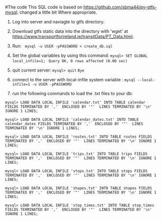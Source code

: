 #The code This SQL code is based on https://github.com/sbma44/py-gtfs-mysql. changed a little bit Where appropriate.

1. Log into server and naviagte to gtfs directory.
2. Download gtfs static data into the directory with 'wget' at https://www.transportforireland.ie/transitData/PT_Data.html.
3. Run:
``` mysql -u USER -pPASSWORD < create_db.sql``` 

4. Set the global variables by using this command:
```mysql> SET GLOBAL local_infile=1;```
`` Query OK, 0 rows affected (0.00 sec)``

5. quit current server:
```mysql> quit```
``Bye``

6. connect to the server with local-infile system variable :
```mysql --local-infile=1 -u USER -pPASSWORD```

7. run the following commands to load the .txt files to your db:
```
mysql> LOAD DATA LOCAL INFILE 'calendar.txt' INTO TABLE calendar FIELDS TERMINATED BY ','  ENCLOSED BY '"'  LINES TERMINATED BY '\n' IGNORE 1 LINES; 

mysql> LOAD DATA LOCAL INFILE 'calendar_dates.txt' INTO TABLE calendar_dates FIELDS TERMINATED BY ','  ENCLOSED BY '"'  LINES TERMINATED BY '\n' IGNORE 1 LINES;

mysql> LOAD DATA LOCAL INFILE 'routes.txt' INTO TABLE routes FIELDS TERMINATED BY ','  ENCLOSED BY '"'  LINES TERMINATED BY '\n' IGNORE 1 LINES;

mysql> LOAD DATA LOCAL INFILE 'trips.txt' INTO TABLE trips FIELDS TERMINATED BY ','  ENCLOSED BY '"'  LINES TERMINATED BY '\n' IGNORE 1 LINES;

mysql> LOAD DATA LOCAL INFILE 'stops.txt' INTO TABLE stops FIELDS TERMINATED BY ','  ENCLOSED BY '"'  LINES TERMINATED BY '\n' IGNORE 1 LINES;

mysql> LOAD DATA LOCAL INFILE 'shapes.txt' INTO TABLE shapes FIELDS TERMINATED BY ','  ENCLOSED BY '"'  LINES TERMINATED BY '\n' IGNORE 1 LINES;

mysql> LOAD DATA LOCAL INFILE 'stop_times.txt' INTO TABLE stop_times FIELDS TERMINATED BY ','  ENCLOSED BY '"'  LINES TERMINATED BY '\n' IGNORE 1 LINES;
```
